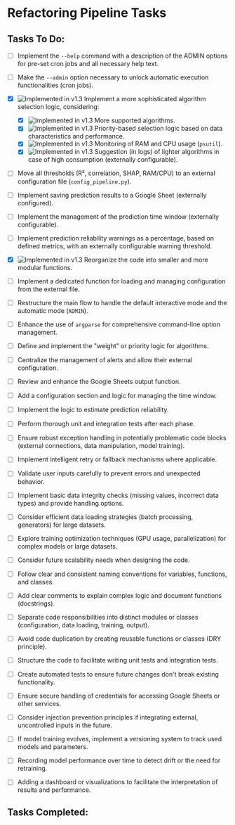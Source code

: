 # Refactoring Pipeline Tasks

## Tasks To Do:

- [ ] Implement the `--help` command with a description of the ADMIN options for pre-set cron jobs and all necessary help text.
- [ ] Make the `--admin` option necessary to unlock automatic execution functionalities (cron jobs).
- [x] ![Implemented in v1.3](https://img.shields.io/badge/Implemented%20in-v1.3-brightgreen)
 Implement a more sophisticated algorithm selection logic, considering:
    - [x] ![Implemented in v1.3](https://img.shields.io/badge/Implemented%20in-v1.3-brightgreen)
 More supported algorithms.
    - [x] ![Implemented in v1.3](https://img.shields.io/badge/Implemented%20in-v1.3-brightgreen)
 Priority-based selection logic based on data characteristics and performance.
    - [x] ![Implemented in v1.3](https://img.shields.io/badge/Implemented%20in-v1.3-brightgreen)
 Monitoring of RAM and CPU usage (`psutil`).
    - [x] ![Implemented in v1.3](https://img.shields.io/badge/Implemented%20in-v1.3-brightgreen)
 Suggestion (in logs) of lighter algorithms in case of high consumption (externally configurable).
- [ ] Move all thresholds (R², correlation, SHAP, RAM/CPU) to an external configuration file (`config_pipeline.py`).
- [ ] Implement saving prediction results to a Google Sheet (externally configured).
- [ ] Implement the management of the prediction time window (externally configurable).
- [ ] Implement prediction reliability warnings as a percentage, based on defined metrics, with an externally configurable warning threshold.
- [x] ![Implemented in v1.3](https://img.shields.io/badge/Implemented%20in-v1.3-brightgreen)
 Reorganize the code into smaller and more modular functions.
- [ ] Implement a dedicated function for loading and managing configuration from the external file.
- [ ] Restructure the main flow to handle the default interactive mode and the automatic mode (`ADMIN`).
- [ ] Enhance the use of `argparse` for comprehensive command-line option management.
- [ ] Define and implement the "weight" or priority logic for algorithms.
- [ ] Centralize the management of alerts and allow their external configuration.
- [ ] Review and enhance the Google Sheets output function.
- [ ] Add a configuration section and logic for managing the time window.
- [ ] Implement the logic to estimate prediction reliability.
- [ ] Perform thorough unit and integration tests after each phase.

- [ ] Ensure robust exception handling in potentially problematic code blocks (external connections, data manipulation, model training).
- [ ] Implement intelligent retry or fallback mechanisms where applicable.
- [ ] Validate user inputs carefully to prevent errors and unexpected behavior.
- [ ] Implement basic data integrity checks (missing values, incorrect data types) and provide handling options.
- [ ] Consider efficient data loading strategies (batch processing, generators) for large datasets.
- [ ] Explore training optimization techniques (GPU usage, parallelization) for complex models or large datasets.
- [ ] Consider future scalability needs when designing the code.
- [ ] Follow clear and consistent naming conventions for variables, functions, and classes.
- [ ] Add clear comments to explain complex logic and document functions (docstrings).
- [ ] Separate code responsibilities into distinct modules or classes (configuration, data loading, training, output).
- [ ] Avoid code duplication by creating reusable functions or classes (DRY principle).
- [ ] Structure the code to facilitate writing unit tests and integration tests.
- [ ] Create automated tests to ensure future changes don't break existing functionality.
- [ ] Ensure secure handling of credentials for accessing Google Sheets or other services.
- [ ] Consider injection prevention principles if integrating external, uncontrolled inputs in the future.
- [ ] If model training evolves, implement a versioning system to track used models and parameters.
- [ ] Recording model performance over time to detect drift or the need for retraining.
- [ ] Adding a dashboard or visualizations to facilitate the interpretation of results and performance.

## Tasks Completed:

